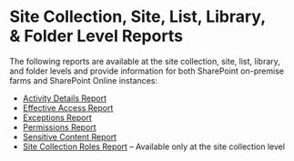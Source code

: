 # Site Collection, Site, List, Library, & Folder Level Reports

The following reports are available at the site collection, site, list, library, and folder levels
and provide information for both SharePoint on-premise farms and SharePoint Online instances:

- [Activity Details Report](/docs/accessinformationcenter/11.6/access/informationcenter/resourceaudit/sharepoint/sitecollections/activitydetails.md)
- [Effective Access Report](/docs/accessinformationcenter/11.6/access/informationcenter/resourceaudit/sharepoint/sitecollections/effectiveaccess.md)
- [Exceptions Report](/docs/accessinformationcenter/11.6/access/informationcenter/resourceaudit/sharepoint/sitecollections/exceptions.md)
- [Permissions Report](/docs/accessinformationcenter/11.6/access/informationcenter/resourceaudit/sharepoint/sitecollections/permissions.md)
- [Sensitive Content Report](/docs/accessinformationcenter/11.6/access/informationcenter/resourceaudit/sharepoint/sitecollections/sensitivecontent.md)
- [Site Collection Roles Report](/docs/accessinformationcenter/11.6/access/informationcenter/resourceaudit/sharepoint/sitecollections/sitecollectionroles.md)
  – Available only at the site collection level
